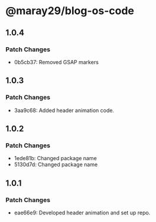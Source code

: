 # @maray29/blog-os-code

## 1.0.4

### Patch Changes

- 0b5cb37: Removed GSAP markers

## 1.0.3

### Patch Changes

- 3aa9c68: Added header animation code.

## 1.0.2

### Patch Changes

- 1ede81b: Changed package name
- 5130d7d: Changed package name

## 1.0.1

### Patch Changes

- eae66e9: Developed header animation and set up repo.
